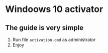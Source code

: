 # Windoows 10 activator 

## The guide is very simple 
1. Run file `activation.cmd` as administrator 
2. Enjoy